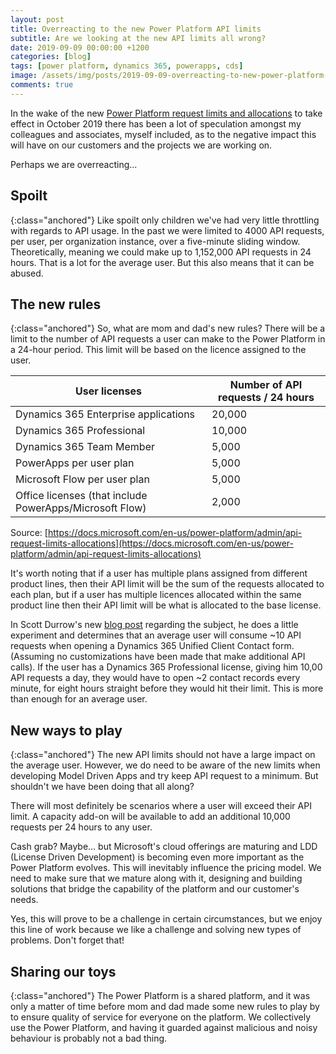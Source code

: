```yaml
---
layout: post
title: Overreacting to the new Power Platform API limits
subtitle: Are we looking at the new API limits all wrong?
date: 2019-09-09 00:00:00 +1200
categories: [blog]
tags: [power platform, dynamics 365, powerapps, cds]
image: /assets/img/posts/2019-09-09-overreacting-to-new-power-platform-api-limits/image.jpg
comments: true
---
```


In the wake of the new [Power Platform request limits and allocations](https://docs.microsoft.com/en-us/power-platform/admin/api-request-limits-allocations) to take effect in October 2019 there has been a lot of speculation amongst my colleagues and associates, myself included, as to the negative impact this will have on our customers and the projects we are working on.

Perhaps we are overreacting...

## Spoilt
{:class="anchored"}
Like spoilt only children we've had very little throttling with regards to API usage. In the past we were limited to 4000 API requests, per user, per organization instance, over a five-minute sliding window. Theoretically, meaning we could make up to 1,152,000 API requests in 24 hours. That is a lot for the average user. But this also means that it can be abused.

## The new rules
{:class="anchored"}
So, what are mom and dad's new rules? There will be a limit to the number of API requests a user can make to the Power Platform in a 24-hour period. This limit will be based on the licence assigned to the user.

User licenses | Number of API requests / 24 hours
--- | ---
Dynamics 365 Enterprise applications | 20,000
Dynamics 365 Professional | 10,000
Dynamics 365 Team Member | 5,000
PowerApps per user plan| 5,000
Microsoft Flow per user plan| 5,000
Office licenses (that include PowerApps/Microsoft Flow) | 2,000

Source: [https://docs.microsoft.com/en-us/power-platform/admin/api-request-limits-allocations](https://docs.microsoft.com/en-us/power-platform/admin/api-request-limits-allocations)

It's worth noting that if a user has multiple plans assigned from different product lines, then their API limit will be the sum of the requests allocated to each plan, but if a user has multiple licences allocated within the same product line then their API limit will be what is allocated to the base license.

In Scott Durrow's new [blog post](http://develop1.net/public/post/2019/09/04/how-do-the-powerplatform-api-limits-affect-model-driven-apps) regarding the subject, he does a little experiment and determines that an average user will consume ~10 API requests when opening a Dynamics 365 Unified Client Contact form. (Assuming no customizations have been made that make additional API calls). If the user has a Dynamics 365 Professional license, giving him 10,00 API requests a day, they would have to open ~2 contact records every minute, for eight hours straight before they would hit their limit. This is more than enough for an average user.

## New ways to play
{:class="anchored"}
The new API limits should not have a large impact on the average user. However, we do need to be aware of the new limits when developing Model Driven Apps and try keep API request to a minimum. But shouldn't we have been doing that all along?

There will most definitely be scenarios where a user will exceed their API limit. A capacity add-on will be available to add an additional 10,000 requests per 24 hours to any user. 

Cash grab? Maybe... but Microsoft's cloud offerings are maturing and LDD (License Driven Development) is becoming even more important as the Power Platform evolves. This will inevitably influence the pricing model. We need to make sure that we mature along with it, designing and building solutions that bridge the capability of the platform and our customer's needs.

Yes, this will prove to be a challenge in certain circumstances, but we enjoy this line of work because we like a challenge and solving new types of problems. Don't forget that!

## Sharing our toys
{:class="anchored"}
The Power Platform is a shared platform, and it was only a matter of time before mom and dad made some new rules to play by to ensure quality of service for everyone on the platform. We collectively use the Power Platform, and having it guarded against malicious and noisy behaviour is probably not a bad thing.
